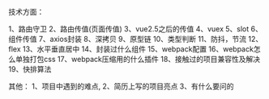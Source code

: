 <!--
 * @Descripttion: 
 * @version: 
 * @Author: yanan.zhao
 * @Date: 2021-03-10 18:08:37
 * @LastEditors: yanan.zhao
 * @LastEditTime: 2021-03-10 18:22:40
-->
技术方面：

1、路由守卫
2、路由传值(页面传值)
3、vue2.5之后的传值
4、vuex
5、slot
6、组件传值
7、axios封装
8、深拷贝
9、原型链
10、类型判断
11、防抖，节流
12、flex
13、水平垂直居中
14、封装过什么组件
15、webpack配置
16、webpack怎么单独打包css
17、webpack压缩用的什么插件
18、接触过的项目兼容性及解决
19、快排算法



其他：
1、项目中遇到的难点,
2、简历上写的项目亮点
3、有什么要问的